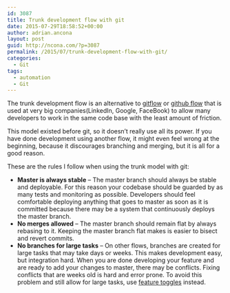 ```yaml
---
id: 3087
title: Trunk development flow with git
date: 2015-07-29T18:58:52+00:00
author: adrian.ancona
layout: post
guid: http://ncona.com/?p=3087
permalink: /2015/07/trunk-development-flow-with-git/
categories:
  - Git
tags:
  - automation
  - Git
---
```

The trunk development flow is an alternative to [gitflow](https://www.atlassian.com/git/tutorials/comparing-workflows/gitflow-workflow) or [github flow](https://guides.github.com/introduction/flow/) that is used at very big companies(LinkedIn, Google, FaceBook) to allow many developers to work in the same code base with the least amount of friction.

This model existed before git, so it doesn&#8217;t really use all its power. If you have done development using another flow, it might even feel wrong at the beginning, because it discourages branching and merging, but it is all for a good reason.

These are the rules I follow when using the trunk model with git:

  * **Master is always stable** &#8211; The master branch should always be stable and deployable. For this reason your codebase should be guarded by as many tests and monitoring as possible. Developers should feel comfortable deploying anything that goes to master as soon as it is committed because there may be a system that continuously deploys the master branch.
  * **No merges allowed** &#8211; The master branch should remain flat by always rebasing to it. Keeping the master branch flat makes is easier to bisect and revert commits.
  * **No branches for large tasks** &#8211; On other flows, branches are created for large tasks that may take days or weeks. This makes development easy, but integration hard. When you are done developing your feature and are ready to add your changes to master, there may be conflicts. Fixing conflicts that are weeks old is hard and error prone. To avoid this problem and still allow for large tasks, use [feature toggles](http://martinfowler.com/bliki/FeatureToggle.html) instead.

<!--more-->
